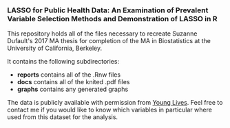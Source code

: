 ### LASSO for Public Health Data: An Examination of Prevalent Variable Selection Methods and Demonstration of LASSO in R

This repository holds all of the files necessary to recreate Suzanne Dufault's 2017 MA thesis for completion of the MA in Biostatistics at the University of California, Berkeley. 

It contains the following subdirectories:   
* **reports** contains all of the .Rnw files
* **docs** contains all of the knited .pdf files
* **graphs** contains any generated graphs 

The data is publicly available with permission from [Young Lives](http://younglives.org.uk/content/use-our-data). Feel free to contact me if you would like to know which variables in particular where used from this dataset for the analysis.
